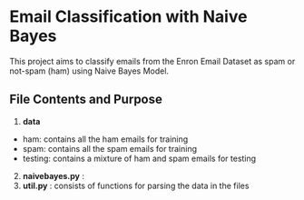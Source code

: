 # Email Classification with Naive Bayes
This project aims to classify emails from the Enron Email Dataset as spam or not-spam (ham) using Naive Bayes Model.

## File Contents and Purpose
1. **data** 
* ham: contains all the ham emails for training
* spam: contains all the spam emails for training
* testing: contains a mixture of ham and spam emails for testing
2. **naivebayes.py** : 
3. **util.py** : consists of functions for parsing the data in the files

